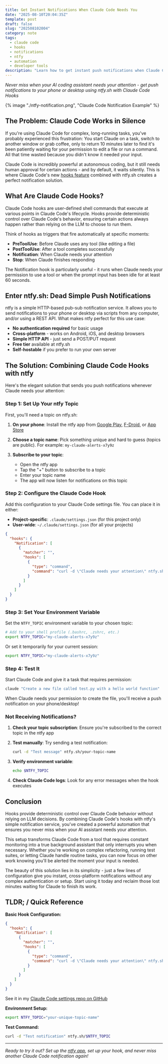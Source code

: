 ```yaml
---
title: Get Instant Notifications When Claude Code Needs You
date: "2025-08-10T20:04:35Z"
template: post
draft: false
slug: "202508102004"
category: note
tags:
  - claude code
  - hooks
  - notifications
  - ntfy
  - automation
  - developer tools
description: "Learn how to get instant push notifications when Claude Code needs your attention using hooks and ntfy.sh - never miss when your AI assistant needs input again"
---
```


_Never miss when your AI coding assistant needs your attention - get push notifications to your phone or desktop using ntfy.sh with Claude Code Hooks_

{% image "./ntfy-notification.png", "Claude Code Notification Example" %}

## The Problem: Claude Code Works in Silence

If you're using Claude Code for complex, long-running tasks, you've probably experienced this frustration: You start Claude on a task, switch to another window or grab coffee, only to return 10 minutes later to find it's been patiently waiting for your permission to edit a file or run a command. All that time wasted because you didn't know it needed your input.

Claude Code is incredibly powerful at autonomous coding, but it still needs human approval for certain actions - and by default, it waits silently. This is where Claude Code's new [hooks feature](https://docs.anthropic.com/en/docs/claude-code/hooks-guide) combined with ntfy.sh creates a perfect notification solution.

## What Are Claude Code Hooks?

Claude Code hooks are user-defined shell commands that execute at various points in Claude Code's lifecycle. Hooks provide deterministic control over Claude Code's behavior, ensuring certain actions always happen rather than relying on the LLM to choose to run them.

Think of hooks as triggers that fire automatically at specific moments:

- **PreToolUse**: Before Claude uses any tool (like editing a file)
- **PostToolUse**: After a tool completes successfully
- **Notification**: When Claude needs your attention
- **Stop**: When Claude finishes responding

The Notification hook is particularly useful - it runs when Claude needs your permission to use a tool or when the prompt input has been idle for at least 60 seconds.

## Enter ntfy.sh: Dead Simple Push Notifications

ntfy is a simple HTTP-based pub-sub notification service. It allows you to send notifications to your phone or desktop via scripts from any computer, and/or using a REST API. What makes ntfy perfect for this use case:

- **No authentication required** for basic usage
- **Cross-platform** - works on Android, iOS, and desktop browsers
- **Simple HTTP API** - just send a POST/PUT request
- **Free tier** available at ntfy.sh
- **Self-hostable** if you prefer to run your own server

## The Solution: Combining Claude Code Hooks with ntfy

Here's the elegant solution that sends you push notifications whenever Claude needs your attention:

### Step 1: Set Up Your ntfy Topic

First, you'll need a topic on ntfy.sh:

1. **On your phone**: Install the ntfy app from [Google Play](https://play.google.com/store/apps/details?id=io.heckel.ntfy), [F-Droid](https://f-droid.org/en/packages/io.heckel.ntfy/), or [App Store](https://apps.apple.com/us/app/ntfy/id1625396347)

2. **Choose a topic name**: Pick something unique and hard to guess (topics are public). For example: `my-claude-alerts-x7y9z`

3. **Subscribe to your topic**:
   - Open the ntfy app
   - Tap the "+" button to subscribe to a topic
   - Enter your topic name
   - The app will now listen for notifications on this topic

### Step 2: Configure the Claude Code Hook

Add this configuration to your Claude Code settings file. You can place it in either:

- **Project-specific**: `.claude/settings.json` (for this project only)
- **User-wide**: `~/.claude/settings.json` (for all your projects)

```json
{
  "hooks": {
    "Notification": [
      {
        "matcher": "",
        "hooks": [
          {
            "type": "command",
            "command": "curl -d \"Claude needs your attention\" ntfy.sh/$NTFY_TOPIC"
          }
        ]
      }
    ]
  }
}
```

### Step 3: Set Your Environment Variable

Set the `NTFY_TOPIC` environment variable to your chosen topic:

```bash
# Add to your shell profile (.bashrc, .zshrc, etc.)
export NTFY_TOPIC="my-claude-alerts-x7y9z"
```

Or set it temporarily for your current session:

```bash
export NTFY_TOPIC="my-claude-alerts-x7y9z"
```

### Step 4: Test It

Start Claude Code and give it a task that requires permission:

```bash
claude "Create a new file called test.py with a hello world function"
```

When Claude needs your permission to create the file, you'll receive a push notification on your phone/desktop!

### Not Receiving Notifications?

1. **Check your topic subscription**: Ensure you're subscribed to the correct topic in the ntfy app
2. **Test manually**: Try sending a test notification:

   ```bash
   curl -d "Test message" ntfy.sh/your-topic-name
   ```

3. **Verify environment variable**:

   ```bash
   echo $NTFY_TOPIC
   ```

4. **Check Claude Code logs**: Look for any error messages when the hook executes

## Conclusion

Hooks provide deterministic control over Claude Code behavior without relying on LLM decisions. By combining Claude Code's hooks with ntfy's simple notification service, you've created a powerful automation that ensures you never miss when your AI assistant needs your attention.

This setup transforms Claude Code from a tool that requires constant monitoring into a true background assistant that only interrupts you when necessary. Whether you're working on complex refactoring, running test suites, or letting Claude handle routine tasks, you can now focus on other work knowing you'll be alerted the moment your input is needed.

The beauty of this solution lies in its simplicity - just a few lines of configuration give you instant, cross-platform notifications without any complex authentication or setup. Start using it today and reclaim those lost minutes waiting for Claude to finish its work.

## TLDR; / Quick Reference

**Basic Hook Configuration:**

```json
{
  "hooks": {
    "Notification": [
      {
        "matcher": "",
        "hooks": [
          {
            "type": "command",
            "command": "curl -d \"Claude needs your attention\" ntfy.sh/$NTFY_TOPIC"
          }
        ]
      }
    ]
  }
}
```

See it in my [Claude Code settings repo on GitHub](https://github.com/andrewjamesford/claude-code)

**Environment Setup:**

```bash
export NTFY_TOPIC="your-unique-topic-name"
```

**Test Command:**

```bash
curl -d "Test notification" ntfy.sh/$NTFY_TOPIC
```

---

_Ready to try it out? Set up the [ntfy app](https://ntfy.sh/), set up your hook, and never miss another Claude Code notification again!_

